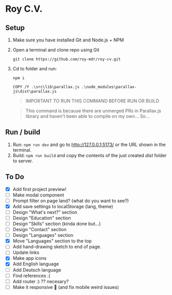 # Roy C.V.

## Setup

1. Make sure you have installed Git and Node.js + NPM

1. Open a terminal and clone repo using Git

    `git clone https://github.com/roy-mdr/roy-cv.git`

1. Cd to folder and run:

    `npm i`

    `COPY /Y .\src\lib\parallax.js .\node_modules\parallax-js\dist\parallax.js`

    > IMPORTANT TO RUN THIS COMMAND BEFORE RUN OR BUILD

    > This command is because there are unmerged PRs in Parallax.js library and haven't been able to compile on my own... So...

## Run / build

1. Run: `npm run dev` and go to http://127.0.0.1:5173/ or the URL shown in the terminal.
1. Build: `npm run build` and copy the contents of the just created *dist* folder to server.

## To Do

- [x] Add first project preview!
- [ ] Make modal component
- [ ] Prompt filter on page land? (what do you want to see?)
- [x] Add save settings to localStorage (lang, theme)
- [ ] Design "What's next?" section
- [ ] Design "Education" section
- [ ] Design "Skills" section (kinda done but...)
- [ ] Design "Contact" section
- [ ] Design "Languages" section
- [x] Move "Languages" section to the top
- [ ] Add hand-drawing sketch to end of page.
- [ ] Update links
- [x] Make app icons
- [x] Add English language
- [ ] Add Deutsch language
- [ ] Find references :(
- [ ] Add router :) ?? necesary?
- [ ] Make it responsive 😬 (and fix mobile weird issues)